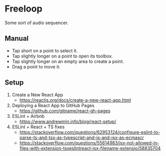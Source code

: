 # Freeloop

Some sort of audio sequencer.

## Manual

* Tap short on a point to select it.
* Tap slightly longer on a point to open its toolbox.
* Tap slightly longer on an empty area to create a point.
* Drag a point to move it.

## Setup

1. Create a New React App
    - https://reactjs.org/docs/create-a-new-react-app.html
2. Deploying a React App to GitHub Pages
    - https://github.com/gitname/react-gh-pages
3. ESLint + Airbnb
    - https://www.andrewmin.info/blog/react-setup/
4. ESLint + React + TS fixes
    - https://stackoverflow.com/questions/62953124/configure-eslint-to-parse-ts-and-tsx-as-typescript-and-js-and-jsx-as-ecmascr
    - https://stackoverflow.com/questions/55614983/jsx-not-allowed-in-files-with-extension-tsxeslintreact-jsx-filename-extensio/58835704

